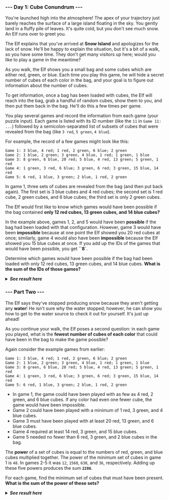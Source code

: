 ﻿### --- Day 1: Cube Conundrum ---

You're launched high into the atmosphere! The apex of your trajectory just
barely reaches the surface of a large island floating in the sky. You
gently land in a fluffy pile of leaves. It's quite cold, but you don't see
much snow. An Elf runs over to greet you.

The Elf explains that you've arrived at **Snow Island** and apologizes for the
lack of snow. He'll be happy to explain the situation, but it's a bit of a
walk, so you have some time. They don't get many visitors up here; would
you like to play a game in the meantime?

As you walk, the Elf shows you a small bag and some cubes which are either
red, green, or blue. Each time you play this game, he will hide a secret
number of cubes of each color in the bag, and your goal is to figure out
information about the number of cubes.

To get information, once a bag has been loaded with cubes, the Elf will
reach into the bag, grab a handful of random cubes, show them to you, and
then put them back in the bag. He'll do this a few times per game.

You play several games and record the information from each game (your
puzzle input). Each game is listed with its ID number (like the `11` in
`Game 11: ...`) followed by a semicolon-separated list of subsets of cubes
that were revealed from the bag (like `3 red`, `5 green`, `4 blue`).

For example, the record of a few games might look like this:

	Game 1: 3 blue, 4 red; 1 red, 2 green, 6 blue; 2 green
	Game 2: 1 blue, 2 green; 3 green, 4 blue, 1 red; 1 green, 1 blue
	Game 3: 8 green, 6 blue, 20 red; 5 blue, 4 red, 13 green; 5 green, 1 red
	Game 4: 1 green, 3 red, 6 blue; 3 green, 6 red; 3 green, 15 blue, 14 red
	Game 5: 6 red, 1 blue, 3 green; 2 blue, 1 red, 2 green

In game 1, three sets of cubes are revealed from the bag (and then put back
again). The first set is 3 blue cubes and 4 red cubes; the second set is 1
red cube, 2 green cubes, and 6 blue cubes; the third set is only 2 green
cubes.

The Elf would first like to know which games would have been possible if
the bag contained **only 12 red cubes, 13 green cubes, and 14 blue cubes?**

In the example above, games 1, 2, and 5 would have been **possible** if the bag
had been loaded with that configuration. However, game 3 would have been
**impossible** because at one point the Elf showed you 20 red cubes at once;
similarly, game 4 would also have been **impossible** because the Elf showed
you 15 blue cubes at once. If you add up the IDs of the games that would
have been possible, you get **``8`**.

Determine which games would have been possible if the bag had been loaded
with only 12 red cubes, 13 green cubes, and 14 blue cubes. **What is the sum
of the IDs of those games?**

<details>
  <summary><strong><em>See result here</em></strong></summary>
	Your puzzle answer was <strong><em>2105</em></strong>.
</details>

### --- Part Two ---

The Elf says they've stopped producing snow because they aren't getting any
**water**! He isn't sure why the water stopped; however, he can show you how to
get to the water source to check it out for yourself. It's just up ahead!

As you continue your walk, the Elf poses a second question: in each game
you played, what is the **fewest number of cubes of each color** that could
have been in the bag to make the game possible?

Again consider the example games from earlier:

	Game 1: 3 blue, 4 red; 1 red, 2 green, 6 blue; 2 green
	Game 2: 1 blue, 2 green; 3 green, 4 blue, 1 red; 1 green, 1 blue
	Game 3: 8 green, 6 blue, 20 red; 5 blue, 4 red, 13 green; 5 green, 1 red
	Game 4: 1 green, 3 red, 6 blue; 3 green, 6 red; 3 green, 15 blue, 14 red
	Game 5: 6 red, 1 blue, 3 green; 2 blue, 1 red, 2 green

- In game 1, the game could have been played with as few as 4 red, 2 green, and 6 blue cubes. If any color had even one fewer cube, the game would have been impossible.
- Game 2 could have been played with a minimum of 1 red, 3 green, and 4 blue cubes.
- Game 3 must have been played with at least 20 red, 13 green, and 6 blue cubes.
- Game 4 required at least 14 red, 3 green, and 15 blue cubes.
- Game 5 needed no fewer than 6 red, 3 green, and 2 blue cubes in the bag.

The **power** of a set of cubes is equal to the numbers of red, green, and blue
cubes multiplied together. The power of the minimum set of cubes in game 1
is `48`. In games 2-5 it was `12`, `1560`, `630`, and `36`, respectively. Adding up
these five powers produces the sum **`2286`**.

For each game, find the minimum set of cubes that must have been present.
**What is the sum of the power of these sets?**

<details>
  <summary><strong><em>See result here</em></strong></summary>
	Your puzzle answer was <strong><em>72422</em></strong>.
</details>